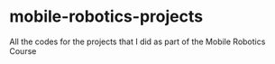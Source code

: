 # mobile-robotics-projects
All the codes for the projects that I did as part of the Mobile Robotics Course
